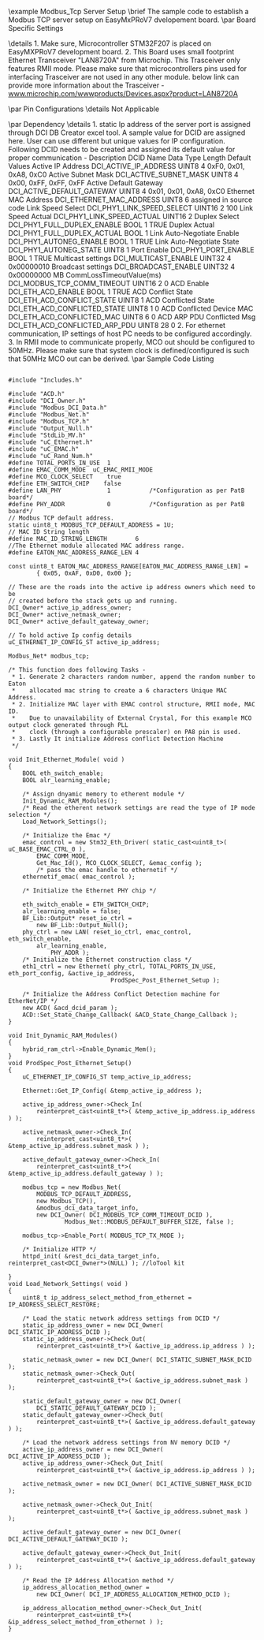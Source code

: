 \example  Modbus_Tcp Server Setup
\brief    The sample code to establish a Modbus TCP server setup on EasyMxPRoV7 dvelopement board.
\par Board Specific Settings

 \details
    1. Make sure, Microcontroller STM32F207 is placed on EasyMXPRoV7 development board.
    2. This Board uses small footprint Ethernet Transceiver "LAN8720A" from Microchip.
       This Trasceiver only features RMII mode. Please make sure that microcontrollers pins
       used for interfacing Trasceiver are not used in any other module. below link can provide
       more information about the Trasceiver -
       www.microchip.com/wwwproducts/Devices.aspx?product=LAN8720A



 \par Pin Configurations
 \details Not Applicable

 \par Dependency
 \details
    1. static Ip address of the server port is assigned through DCI DB Creator excel tool.
       A sample value for DCID are assigned here. User can use different but unique values for IP configuration.
       Following DCID needs to be created and assigned its default value for proper communication -
       Description                 DCID Name                    Data Type     Length    Default Values 
       Active IP Address           DCI_ACTIVE_IP_ADDRESS            UINT8       4       0xF0, 0x01, 0xA8, 0xC0
       Active Subnet Mask          DCI_ACTIVE_SUBNET_MASK           UINT8       4       0x00, 0xFF, 0xFF, 0xFF
       Active Default Gateway      DCI_ACTIVE_DEFAULT_GATEWAY       UINT8       4       0x01, 0x01, 0xA8, 0xC0
       Ethernet MAC Address        DCI_ETHERNET_MAC_ADDRESS         UINT8       6       assigned in source code
       Link Speed Select           DCI_PHY1_LINK_SPEED_SELECT       UINT16      2       100
       Link Speed Actual           DCI_PHY1_LINK_SPEED_ACTUAL       UINT16      2
       Duplex Select               DCI_PHY1_FULL_DUPLEX_ENABLE      BOOL        1       TRUE
       Duplex Actual               DCI_PHY1_FULL_DUPLEX_ACTUAL      BOOL        1
       Link Auto-Negotiate Enable  DCI_PHY1_AUTONEG_ENABLE          BOOL        1       TRUE
       Link Auto-Negotiate State   DCI_PHY1_AUTONEG_STATE           UINT8       1
       Port Enable                 DCI_PHY1_PORT_ENABLE             BOOL        1       TRUE
       Multicast settings          DCI_MULTICAST_ENABLE             UINT32      4       0x00000010
       Broadcast settings          DCI_BROADCAST_ENABLE             UINT32      4       0x00000000
       MB CommLossTimeoutValue(ms) DCI_MODBUS_TCP_COMM_TIMEOUT      UINT16      2       0
       ACD Enable                  DCI_ETH_ACD_ENABLE               BOOL        1       TRUE
       ACD Conflict State          DCI_ETH_ACD_CONFLICT_STATE       UINT8       1
       ACD Conflicted State        DCI_ETH_ACD_CONFLICTED_STATE     UINT8       1       0
       ACD Conflicted Device MAC   DCI_ETH_ACD_CONFLICTED_MAC       UINT8       6       0
       ACD ARP PDU Conflicted Msg  DCI_ETH_ACD_CONFLICTED_ARP_PDU   UINT8       28      0
    2. For ethernet communication, IP settings of host PC needs to be configured accordingly.
    3. In RMII mode to communicate properly, MCO out should be configured to 50MHz.
       Please make sure that system clock is defined/configured is such that 50MHz MCO out can be derived.
 \par Sample Code Listing

~~~~{.cpp}

#include "Includes.h"

#include "ACD.h"
#include "DCI_Owner.h"
#include "Modbus_DCI_Data.h"
#include "Modbus_Net.h"
#include "Modbus_TCP.h"
#include "Output_Null.h"
#include "StdLib_MV.h"
#include "uC_Ethernet.h"
#include "uC_EMAC.h"
#include "uC_Rand_Num.h"
#define TOTAL_PORTS_IN_USE  1
#define EMAC_COMM_MODE  uC_EMAC_RMII_MODE
#define MCO_CLOCK_SELECT    true
#define ETH_SWITCH_CHIP    false
#define LAN_PHY	            1           /*Configuration as per PatB board*/
#define PHY_ADDR            0           /*Configuration as per PatB board*/
// Modbus TCP default address.
static uint8_t MODBUS_TCP_DEFAULT_ADDRESS = 1U;
// MAC ID String length
#define MAC_ID_STRING_LENGTH		6
//The Ethernet module allocated MAC address range.
#define EATON_MAC_ADDRESS_RANGE_LEN	4

const uint8_t EATON_MAC_ADDRESS_RANGE[EATON_MAC_ADDRESS_RANGE_LEN] =
		{ 0x05, 0xAF, 0xD0, 0x00 };

// These are the roads into the active ip address owners which need to be
// created before the stack gets up and running.
DCI_Owner* active_ip_address_owner;
DCI_Owner* active_netmask_owner;
DCI_Owner* active_default_gateway_owner;

// To hold active Ip config details
uC_ETHERNET_IP_CONFIG_ST active_ip_address;

Modbus_Net* modbus_tcp;

/* This function does following Tasks -
 * 1. Generate 2 characters random number, append the random number to Eaton
 *    allocated mac string to create a 6 characters Unique MAC Address.
 * 2. Initialize MAC layer with EMAC control structure, RMII mode, MAC ID.
 *    Due to unavailability of External Crystal, For this example MCO output clock generated through PLL
 *    clock (through a configurable prescaler) on PA8 pin is used.
 * 3. Lastly It initialize Address conflict Detection Machine
 */

void Init_Ethernet_Module( void )
{
	BOOL eth_switch_enable;
	BOOL alr_learning_enable;

	/* Assign dnyamic memory to etherent module */
	Init_Dynamic_RAM_Modules();
	/* Read the etherent network settings are read the type of IP mode selection */
	Load_Network_Settings();

	/* Initialize the Emac */
	emac_control = new Stm32_Eth_Driver( static_cast<uint8_t>( uC_BASE_EMAC_CTRL_0 ),
		EMAC_COMM_MODE,
		Get_Mac_Id(), MCO_CLOCK_SELECT, &emac_config );
        /* pass the emac handle to ethernetif */
	ethernetif_emac( emac_control );

	/* Initialize the Ethernet PHY chip */

	eth_switch_enable = ETH_SWITCH_CHIP;   
	alr_learning_enable = false;
	BF_Lib::Output* reset_io_ctrl =
		new BF_Lib::Output_Null();
	phy_ctrl = new LAN( reset_io_ctrl, emac_control, eth_switch_enable,
		alr_learning_enable,
            PHY_ADDR );
	/* Initialize the Ethernet construction class */
	eth1_ctrl = new Ethernet( phy_ctrl, TOTAL_PORTS_IN_USE, eth_port_config, &active_ip_address,
                             ProdSpec_Post_Ethernet_Setup );

	/* Initialize the Address Conflict Detection machine for EtherNet/IP */
	new ACD( &acd_dcid_param );
	ACD::Set_State_Change_Callback( &ACD_State_Change_Callback );
}

void Init_Dynamic_RAM_Modules()
{
	hybrid_ram_ctrl->Enable_Dynamic_Mem();
}
void ProdSpec_Post_Ethernet_Setup()
{
	uC_ETHERNET_IP_CONFIG_ST temp_active_ip_address;

	Ethernet::Get_IP_Config( &temp_active_ip_address );

	active_ip_address_owner->Check_In(
		reinterpret_cast<uint8_t*>( &temp_active_ip_address.ip_address ) );

	active_netmask_owner->Check_In(
		reinterpret_cast<uint8_t*>( &temp_active_ip_address.subnet_mask ) );

	active_default_gateway_owner->Check_In(
		reinterpret_cast<uint8_t*>( &temp_active_ip_address.default_gateway ) );
    
	modbus_tcp = new Modbus_Net(
		MODBUS_TCP_DEFAULT_ADDRESS,
		new Modbus_TCP(),
		&modbus_dci_data_target_info,
		new DCI_Owner( DCI_MODBUS_TCP_COMM_TIMEOUT_DCID ),
                Modbus_Net::MODBUS_DEFAULT_BUFFER_SIZE, false );

	modbus_tcp->Enable_Port( MODBUS_TCP_TX_MODE );

	/* Initialize HTTP */
	httpd_init( &rest_dci_data_target_info, reinterpret_cast<DCI_Owner*>(NULL) ); //loTool kit

}
void Load_Network_Settings( void )
{
	uint8_t ip_address_select_method_from_ethernet = IP_ADDRESS_SELECT_RESTORE;

	/* Load the static network address settings from DCID */
	static_ip_address_owner = new DCI_Owner( DCI_STATIC_IP_ADDRESS_DCID );
	static_ip_address_owner->Check_Out(
		reinterpret_cast<uint8_t*>( &active_ip_address.ip_address ) );

	static_netmask_owner = new DCI_Owner( DCI_STATIC_SUBNET_MASK_DCID );
	static_netmask_owner->Check_Out(
		reinterpret_cast<uint8_t*>( &active_ip_address.subnet_mask ) );

	static_default_gateway_owner = new DCI_Owner(
		DCI_STATIC_DEFAULT_GATEWAY_DCID );
	static_default_gateway_owner->Check_Out(
		reinterpret_cast<uint8_t*>( &active_ip_address.default_gateway ) );

	/* Load the network address settings from NV memory DCID */
	active_ip_address_owner = new DCI_Owner( DCI_ACTIVE_IP_ADDRESS_DCID );
	active_ip_address_owner->Check_Out_Init(
		reinterpret_cast<uint8_t*>( &active_ip_address.ip_address ) );

	active_netmask_owner = new DCI_Owner( DCI_ACTIVE_SUBNET_MASK_DCID );

	active_netmask_owner->Check_Out_Init(
		reinterpret_cast<uint8_t*>( &active_ip_address.subnet_mask ) );

	active_default_gateway_owner = new DCI_Owner( DCI_ACTIVE_DEFAULT_GATEWAY_DCID );

	active_default_gateway_owner->Check_Out_Init(
		reinterpret_cast<uint8_t*>( &active_ip_address.default_gateway ) );

	/* Read the IP Address Allocation method */
	ip_address_allocation_method_owner =
		new DCI_Owner( DCI_IP_ADDRESS_ALLOCATION_METHOD_DCID );

	ip_address_allocation_method_owner->Check_Out_Init(
		reinterpret_cast<uint8_t*>( &ip_address_select_method_from_ethernet ) );
}
~~~~
